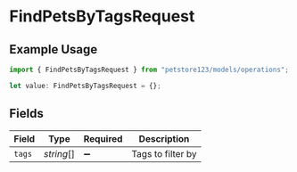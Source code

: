 # FindPetsByTagsRequest

## Example Usage

```typescript
import { FindPetsByTagsRequest } from "petstore123/models/operations";

let value: FindPetsByTagsRequest = {};
```

## Fields

| Field              | Type               | Required           | Description        |
| ------------------ | ------------------ | ------------------ | ------------------ |
| `tags`             | *string*[]         | :heavy_minus_sign: | Tags to filter by  |